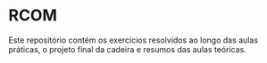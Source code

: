 # RCOM

Este repositório contém os exercícios resolvidos ao longo das aulas práticas, o projeto final da cadeira e resumos das aulas teóricas.
